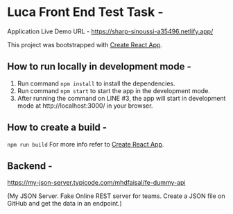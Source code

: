 # Luca Front End Test Task -

Application Live Demo URL - https://sharp-sinoussi-a35496.netlify.app/

This project was bootstrapped with [Create React App](https://github.com/facebook/create-react-app).

## How to run locally in development mode -

1. Run command `npm install` to install the dependencies.
2. Run command `npm start` to start the app in the development mode.
3. After running the command on LINE #3, the app will start in development mode at http://localhost:3000/ in your browser.

## How to create a build -

`npm run build`
For more info refer to [Create React App](https://github.com/facebook/create-react-app).

## Backend -

https://my-json-server.typicode.com/mhdfaisal/fe-dummy-api

(My JSON Server. Fake Online REST server for teams. Create a JSON file on GitHub and get the data in an endpoint.)
